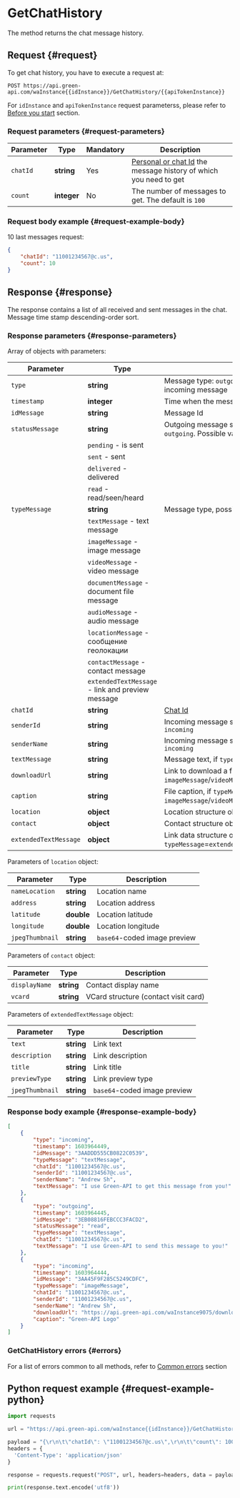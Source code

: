 # GetChatHistory

The method returns the chat message history.

## Request {#request}

To get chat history, you have to execute a request at:
```
POST https://api.green-api.com/waInstance{{idInstance}}/GetChatHistory/{{apiTokenInstance}}
```

For `idInstance` and `apiTokenInstance` request parameterss, please refer to [Before you start](../../before-start.md#parameters) section.

### Request parameters {#request-parameters}

Parameter | Type | Mandatory | Description
----- | ----- | ----- | -----
`chatId` | **string** | Yes | [Personal or chat Id](../chat-id.md) the message history of which you need to get
`count ` | **integer** | No | The number of messages to get. The default is `100`  

### Request body example {#request-example-body}

10 last messages request:
```json
{
    "chatId": "11001234567@c.us",
    "count": 10
}
```

## Response {#response}

The response contains a list of all received and sent messages in the chat. Message time stamp descending-order sort.

### Response parameters {#response-parameters}

Array of objects with parameters:

Parameter | Type |  Description
----- | ----- | ----- 
`type` | **string** | Message type: `outgoing` - outgoing message; `incoming` - incoming message
`timestamp` | **integer** | Time when the message has been sent in UNIX format
`idMessage` | **string** | Message Id
`statusMessage` | **string** | Outgoing message status. Present only for `type` = `outgoing`. Possible variants:
| | `pending` - is sent
| | `sent` - sent
| | `delivered` - delivered
| | `read` - read/seen/heard
`typeMessage` | **string** | Message type, possible variants:
| | `textMessage` - text message
| | `imageMessage` - image message
| | `videoMessage` - video message
| | `documentMessage` - document file message
| | `audioMessage` - audio message
| | `locationMessage` - сообщение геолокации
| | `contactMessage` - contact message
| | `extendedTextMessage` - link and preview message
`chatId` | **string** | [Chat Id](../chat-id.md)
`senderId` | **string** | Incoming message sender [Id](../chat-id.md#corr). Present only for `type` = `incoming`
`senderName` | **string** | Incoming message sender name. Present only for `type` = `incoming`
`textMessage` | **string** | Message text, if `typeMessage`=`textMessage`
`downloadUrl` | **string** | Link to download a file, if `typeMessage` = `imageMessage`/`videoMessage`/`documentMessage`/`audioMessage`
`caption` | **string** |File caption, if `typeMessage` = `imageMessage`/`videoMessage`/`documentMessage`
`location` | **object** | Location structure object, if `typeMessage`=`locationMessage`
`contact` | **object** | Contact structure object, if `typeMessage`=`contactMessage`
`extendedTextMessage` | **object** | Link data structure object, if `typeMessage`=`extendedTextMessage`

Parameters of `location` object:

Parameter | Type |  Description
----- | ----- | ----- 
`nameLocation` | **string** | Location name
`address` | **string** | Location address
`latitude` | **double** | Location latitude
`longitude` | **double** | Location longitude
`jpegThumbnail` | **string** | `base64`-coded image preview

Parameters of `contact` object:

Parameter | Type |  Description
----- | ----- | ----- 
`displayName` | **string** | Contact display name 
`vcard` | **string** | VCard structure (contact visit card)

Parameters of `extendedTextMessage` object:

Parameter | Type |  Description
----- | ----- | ----- 
`text` | **string** | Link text
`description` | **string** | Link description
`title` | **string** | Link title
`previewType` | **string** | Link preview type
`jpegThumbnail` | **string** | `base64`-coded image preview

### Response body example {#response-example-body}

```json
[
    {
        "type": "incoming",
        "timestamp": 1603964449,
        "idMessage": "3AADDD555CB0822C0539",
        "typeMessage": "textMessage",
        "chatId": "11001234567@c.us",
        "senderId": "11001234567@c.us",
        "senderName": "Andrew Sh",
        "textMessage": "I use Green-API to get this message from you!"
    },
    {
        "type": "outgoing",
        "timestamp": 1603964445,
        "idMessage": "3EB08816FEBCCC3FACD2",
        "statusMessage": "read",
        "typeMessage": "textMessage",
        "chatId": "11001234567@c.us",
        "textMessage": "I use Green-API to send this message to you!"
    },
    {
        "type": "incoming",
        "timestamp": 1603964444,
        "idMessage": "3AA45F9F285C5249CDFC",
        "typeMessage": "imageMessage",
        "chatId": "11001234567@c.us",
        "senderId": "11001234567@c.us",
        "senderName": "Andrew Sh",
        "downloadUrl": "https://api.green-api.com/waInstance9075/downloadFile/download-file-id",
        "caption": "Green-API Logo"
    }
]
```

### GetChatHistory errors {#errors}

For a list of errors common to all methods, refer to [Common errors](../common-errors.md) section

## Python request example  {#request-example-python}

```python
import requests

url = "https://api.green-api.com/waInstance{{idInstance}}/GetChatHistory/{{apiTokenInstance}}"

payload = "{\r\n\t\"chatId\": \"11001234567@c.us\",\r\n\t\"count\": 100\r\n}"
headers = {
  'Content-Type': 'application/json'
}

response = requests.request("POST", url, headers=headers, data = payload)

print(response.text.encode('utf8'))
```
